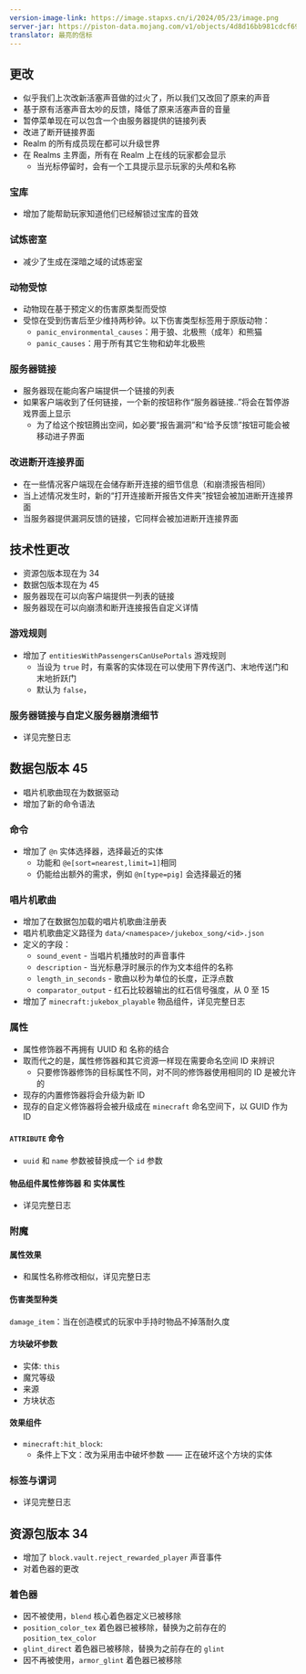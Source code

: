 ```yaml
---
version-image-link: https://image.stapxs.cn/i/2024/05/23/image.png
server-jar: https://piston-data.mojang.com/v1/objects/4d8d16bb981cdcf69381ad638f2904b033d2f3ac/server.jar
translator: 最亮的信标
---
```

## 更改
* 似乎我们上次改新活塞声音做的过火了，所以我们又改回了原来的声音
* 基于原有活塞声音太吵的反馈，降低了原来活塞声音的音量
* 暂停菜单现在可以包含一个由服务器提供的链接列表
* 改进了断开链接界面
* Realm 的所有成员现在都可以升级世界
* 在 Realms 主界面，所有在 Realm 上在线的玩家都会显示
    * 当光标停留时，会有一个工具提示显示玩家的头颅和名称

### 宝库
* 增加了能帮助玩家知道他们已经解锁过宝库的音效

### 试炼密室
* 减少了生成在深暗之域的试炼密室

### 动物受惊
* 动物现在基于预定义的伤害原类型而受惊
* 受惊在受到伤害后至少维持两秒钟。以下伤害类型标签用于原版动物：
    * `panic_environmental_causes`：用于狼、北极熊（成年）和熊猫
    * `panic_causes`：用于所有其它生物和幼年北极熊

### 服务器链接
* 服务器现在能向客户端提供一个链接的列表
* 如果客户端收到了任何链接，一个新的按钮称作“服务器链接..”将会在暂停游戏界面上显示
    * 为了给这个按钮腾出空间，如必要“报告漏洞”和“给予反馈”按钮可能会被移动进子界面

### 改进断开连接界面
* 在一些情况客户端现在会储存断开连接的细节信息（和崩溃报告相同）
* 当上述情况发生时，新的“打开连接断开报告文件夹”按钮会被加进断开连接界面
* 当服务器提供漏洞反馈的链接，它同样会被加进断开连接界面

## 技术性更改
* 资源包版本现在为 34
* 数据包版本现在为 45
* 服务器现在可以向客户端提供一列表的链接
* 服务器现在可以向崩溃和断开连接报告自定义详情

### 游戏规则
* 增加了 `entitiesWithPassengersCanUsePortals` 游戏规则
    * 当设为 `true` 时，有乘客的实体现在可以使用下界传送门、末地传送门和末地折跃门
    * 默认为 `false`，

### 服务器链接与自定义服务器崩溃细节
* 详见完整日志

## 数据包版本 45
* 唱片机歌曲现在为数据驱动
* 增加了新的命令语法

### 命令
* 增加了 `@n` 实体选择器，选择最近的实体
    * 功能和 `@e[sort=nearest,limit=1]`相同
    * 仍能给出额外的需求，例如 `@n[type=pig]` 会选择最近的猪

### 唱片机歌曲
* 增加了在数据包加载的唱片机歌曲注册表
* 唱片机歌曲定义路径为 `data/<namespace>/jukebox_song/<id>.json`
* 定义的字段：
    * `sound_event` - 当唱片机播放时的声音事件
    * `description` - 当光标悬浮时展示的作为文本组件的名称
    * `length_in_seconds` - 歌曲以秒为单位的长度，正浮点数
    * `comparator_output` - 红石比较器输出的红石信号强度，从 0 至 15
* 增加了 `minecraft:jukebox_playable` 物品组件，详见完整日志

### 属性
* 属性修饰器不再拥有 UUID 和 名称的结合
* 取而代之的是，属性修饰器和其它资源一样现在需要命名空间 ID 来辨识
    * 只要修饰器修饰的目标属性不同，对不同的修饰器使用相同的 ID 是被允许的
* 现存的内置修饰器将会升级为新 ID
* 现存的自定义修饰器将会被升级成在 `minecraft` 命名空间下，以 GUID 作为 ID

#### `ATTRIBUTE` 命令
* `uuid` 和 `name` 参数被替换成一个 `id` 参数

#### 物品组件属性修饰器 和 实体属性
* 详见完整日志

### 附魔
#### 属性效果
* 和属性名称修改相似，详见完整日志

#### 伤害类型种类
`damage_item`：当在创造模式的玩家中手持时物品不掉落耐久度

#### 方块破坏参数
* 实体: `this`
* 魔咒等级
* 来源
* 方块状态

#### 效果组件
* `minecraft:hit_block`:
    * 条件上下文：改为采用击中破坏参数 —— 正在破坏这个方块的实体

### 标签与谓词
* 详见完整日志

## 资源包版本 34
* 增加了 `block.vault.reject_rewarded_player` 声音事件
* 对着色器的更改

### 着色器
* 因不被使用，`blend` 核心着色器定义已被移除
* `position_color_tex` 着色器已被移除，替换为之前存在的 `position_tex_color`
* `glint_direct` 着色器已被移除，替换为之前存在的 `glint`
* 因不再被使用，`armor_glint` 着色器已被移除
